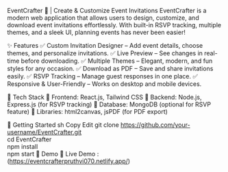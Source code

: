 EventCrafter 🎉 | Create & Customize Event Invitations
EventCrafter is a modern web application that allows users to design, customize, and download event invitations effortlessly. With built-in RSVP tracking, multiple themes, and a sleek UI, planning events has never been easier!

✨ Features
✅ Custom Invitation Designer – Add event details, choose themes, and personalize invitations.
✅ Live Preview – See changes in real-time before downloading.
✅ Multiple Themes – Elegant, modern, and fun styles for any occasion.
✅ Download as PDF – Save and share invitations easily.
✅ RSVP Tracking – Manage guest responses in one place.
✅ Responsive & User-Friendly – Works on desktop and mobile devices.

🚀 Tech Stack
🔹 Frontend: React.js, Tailwind CSS
🔹 Backend: Node.js, Express.js (for RSVP tracking)
🔹 Database: MongoDB (optional for RSVP feature)
🔹 Libraries: html2canvas, jsPDF (for PDF export)

📌 Getting Started
sh
Copy
Edit
git clone https://github.com/your-username/EventCrafter.git  
cd EventCrafter  
npm install  
npm start
🎨 Demo
🔗 Live Demo : (https://eventcrafterpruthvi070.netlify.app/)


